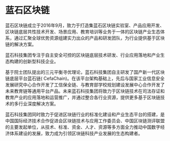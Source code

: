# 

# 蓝石区块链

蓝石区块链成立于2016年9月，致力于打造集蓝石区块链实验室、产品应用开发、区块链底层共性技术开发、场景应用、教育培训等业务于一体的区块链产业生态体系，通过汇聚全球优势资源组建实力出众的产品和研发团队，为行业提供基于区块链的解决方案。

蓝石科技集团专注于自主安全可控的区块链底层技术研发、行业应用落地和产业生态构建的创新型科技企业。

基于院士团队提出的三元平衡寻优理论，蓝石科技集团自主研发了国产新一代区块链底层平台蓝石链( CefaChain)。在该平台架构基础上，先后与国家工业信息安全发展研究中心合作开发了工信保全链、与教育部学校规划建设发展中心合作开发了未来教育链等通用平台产品。未来蓝石科技集团将致力于区块链技术在司法存证和教育产业的应用落地和运营推广，并通过整合各行业资源，提供更多基于区块链技术的多行业深度解决方案。

蓝石科技集团同时致力于促进区块链行业的标准化建设和产业生态平台的搭建，是中国国际经济技术合作促进会区块链技术与应用工作委员会、中国区块链测评联盟的主要发起单位，从技术、标准、资金、人才、资源等多方面全力推动中国数字经济体系建设的发展，致力成为引领区块链科技产业发展的生态构建者。

